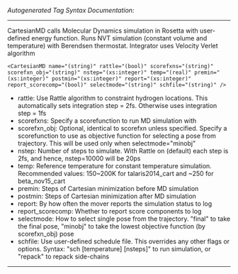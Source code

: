 _Autogenerated Tag Syntax Documentation:_

---
CartesianMD calls Molecular Dynamics simulation in Rosetta with user-defined energy function. Runs NVT simulation (constant volume and temperature) with Berendsen thermostat. Integrator uses Velocity Verlet algorithm

```
<CartesianMD name="(string)" rattle="(bool)" scorefxns="(string)" scorefxn_obj="(string)" nstep="(xs:integer)" temp="(real)" premin="(xs:integer)" postmin="(xs:integer)" report="(xs:integer)" report_scorecomp="(bool)" selectmode="(string)" schfile="(string)" />
```

-   rattle: Use Rattle algorithm to constraint hydrogen locations. This automatically sets integration step = 2fs. Otherwise uses integration step = 1fs
-   scorefxns: Specify a scorefunction to run MD simulation with
-   scorefxn_obj: Optional, identical to scorefxn unless specified. Specify a scorefunction to use as objective function for selecting a pose from trajectory. This will be used only when selectmode="minobj"
-   nstep: Number of steps to simulate. With Rattle on (default) each step is 2fs, and hence, nstep=10000 will be 20ps
-   temp: Reference temperature for constant temperature simulation. Recommended values: 150~200K for talaris2014_cart and ~250 for beta_nov15_cart
-   premin: Steps of Cartesian minimization before MD simulation
-   postmin: Steps of Cartesian minimization after MD simulation
-   report: By how often the mover reports the simulation status to log
-   report_scorecomp: Whether to report score components to log
-   selectmode: How to select single pose from the trajectory. "final" to take the final pose, "minobj" to take the lowest objective function (by scorefxn_obj) pose
-   schfile: Use user-defined schedule file. This overrides any other flags or options. Syntax: "sch [temperature] [nsteps]" to run simulation, or "repack" to repack side-chains

---
